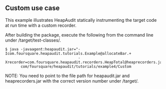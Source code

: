 ## Custom use case

This example illustrates HeapAudit statically instrumenting the target code at
run time with a custom recorder.

After building the package, execute the following from the command line under
/target/test-classes/.

	$ java -javaagent:heapaudit.jar="-Icom.foursquare.heapaudit.tutorials.Example@allocateBar.+
	                                 -Xrecorder=com.foursquare.heapaudit.recorders.HeapTotal@heaprecorders.jar"
	       com/foursquare/heapaudit/tutorials/example4/Custom

NOTE: You need to point to the file path for heapaudit.jar and heaprecorders.jar
with the correct version number under /target/.
